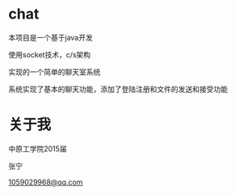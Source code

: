 # chat
本项目是一个基于java开发

使用socket技术，c/s架构

实现的一个简单的聊天室系统

系统实现了基本的聊天功能，添加了登陆注册和文件的发送和接受功能


# 关于我

中原工学院2015届

张宁

1059029968@qq.com
